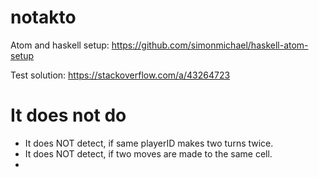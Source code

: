 # notakto

Atom and haskell setup: https://github.com/simonmichael/haskell-atom-setup

Test solution: https://stackoverflow.com/a/43264723

# It does not do
* It does NOT detect, if same playerID makes two turns twice.
* It does NOT detect, if two moves are made to the same cell.
* 
